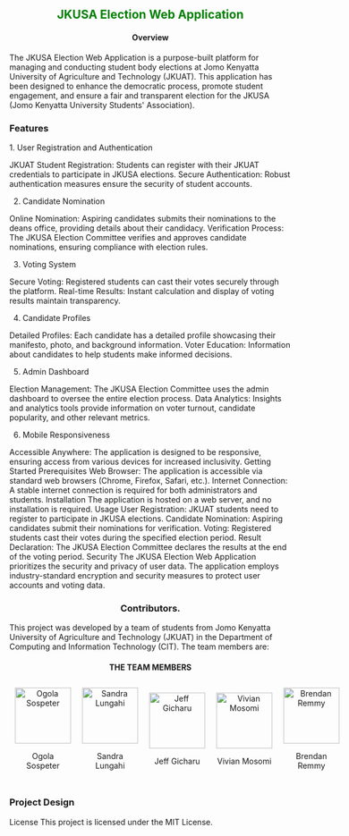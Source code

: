 <h2 align="center" style="color:Green">JKUSA Election Web Application</h2>

<h4 align="center">Overview</h4>

The JKUSA Election Web Application is a purpose-built platform for managing and conducting student body elections at Jomo Kenyatta University of Agriculture and Technology (JKUAT). This application has been designed to enhance the democratic process, promote student engagement, and ensure a fair and transparent election for the JKUSA (Jomo Kenyatta University Students' Association).

<h3> Features</h3>
1. User Registration and Authentication

JKUAT Student Registration: Students can register with their JKUAT credentials to participate in JKUSA elections.
Secure Authentication: Robust authentication measures ensure the security of student accounts.


2. Candidate Nomination

Online Nomination: Aspiring candidates submits their nominations to the deans office, providing details about their candidacy.
Verification Process: The JKUSA Election Committee verifies and approves candidate nominations, ensuring compliance with election rules.


3. Voting System

Secure Voting: Registered students can cast their votes securely through the platform.
Real-time Results: Instant calculation and display of voting results maintain transparency.


4. Candidate Profiles

Detailed Profiles: Each candidate has a detailed profile showcasing their manifesto, photo, and background information.
Voter Education: Information about candidates to help students make informed decisions.


5. Admin Dashboard

Election Management: The JKUSA Election Committee uses the admin dashboard to oversee the entire election process.
Data Analytics: Insights and analytics tools provide information on voter turnout, candidate popularity, and other relevant metrics.


6. Mobile Responsiveness

Accessible Anywhere: The application is designed to be responsive, ensuring access from various devices for increased inclusivity.
Getting Started
Prerequisites
Web Browser: The application is accessible via standard web browsers (Chrome, Firefox, Safari, etc.).
Internet Connection: A stable internet connection is required for both administrators and students.
Installation
The application is hosted on a web server, and no installation is required.
Usage
User Registration: JKUAT students need to register to participate in JKUSA elections.
Candidate Nomination: Aspiring candidates submit their nominations for verification.
Voting: Registered students cast their votes during the specified election period.
Result Declaration: The JKUSA Election Committee declares the results at the end of the voting period.
Security
The JKUSA Election Web Application prioritizes the security and privacy of user data. The application employs industry-standard encryption and security measures to protect user accounts and voting data.

<h3 align="center">Contributors.</h3>

This project was developed by a team of students from Jomo Kenyatta University of Agriculture and Technology (JKUAT) in the Department of Computing and Information Technology (CIT). 
The team members are:

<div align="center">
  <h4>THE TEAM MEMBERS</h4>
  <div style="display: flex; justify-content: space-around; align-items: center;">
    <div style="flex: 1; margin: 10px; text-align: center;">
      <img src="https://img.freepik.com/free-vector/mission-impossible-concept-illustration_114360-609.jpg?size=626&ext=jpg&uid=R68194178&ga=GA1.1.490597256.1696316941&semt=ais/" alt="Ogola Sospeter" width="100" height="100" style="border:50%">
      <p>Ogola Sospeter</p>
    </div>
    <div style="flex: 1; margin: 10px; text-align: center;">
      <img src="https://img.freepik.com/free-vector/coding-concept-illustration_114360-1155.jpg?size=626&ext=jpg&uid=R68194178&ga=GA1.1.490597256.1696316941&semt=ais/" alt="Sandra Lungahi" width="100" height="100">
      <p>Sandra Lungahi</p>
    </div>
    <div style="flex: 1; margin: 10px; text-align: center;">
      <img src="https://img.freepik.com/free-vector/professional-cartoon-businessman-background-ecological_1368-271.jpg?size=626&ext=jpg&uid=R68194178&ga=GA1.1.490597256.1696316941&semt=ais/" alt="Jeff Gicharu" width="100" height="100">
      <p>Jeff Gicharu</p>
    </div>
    <div style="flex: 1; margin: 10px; text-align: center;">
      <img src="https://img.freepik.com/free-vector/programmers-day-banner-design_1308-114298.jpg?size=626&ext=jpg&uid=R68194178&ga=GA1.1.490597256.1696316941&semt=ais/" alt="Vivian Mosomi" width="100" height="100">
      <p>Vivian Mosomi</p>
    </div>
    <div style="flex: 1; margin: 10px; text-align: center;">
      <img src="https://img.freepik.com/free-vector/online-games-addiction-concept-illustration_114360-1994.jpg?size=626&ext=jpg&uid=R68194178&ga=GA1.1.490597256.1696316941&semt=ais/" alt="Brendan Remmy" width="100" height="100">
      <p>Brendan Remmy</p>
    </div>
  </div>
</div>


<h3>Project Design</h3>
<a href="https://www.figma.com alt text='Figma Design'><img src="https://img.shields.io/badge/Figma-Design-orange" alt="Figma Design" /></a>

License
This project is licensed under the MIT License.